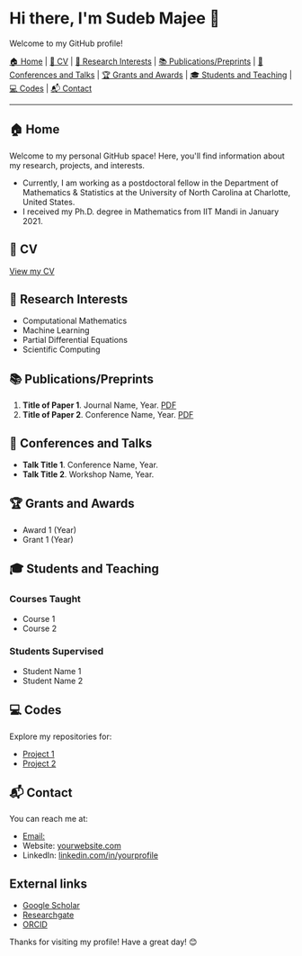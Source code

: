 # Hi there, I'm Sudeb Majee 👋

Welcome to my GitHub profile!


[🏠 Home](#-home) | [📄 CV](#-cv) | [🔬 Research Interests](#-research-interests) | [📚 Publications/Preprints](#-publicationspreprints) | [🎤 Conferences and Talks](#-conferences-and-talks) | [🏆 Grants and Awards](#-grants-and-awards) | [🎓 Students and Teaching](#-students-and-teaching) | [💻 Codes](#-codes) | [📬 Contact](#-contact)

---

## 🏠 Home
Welcome to my personal GitHub space! Here, you'll find information about my research, projects, and interests.

- Currently, I am working as a postdoctoral fellow in the Department of Mathematics & Statistics at the University of North Carolina at Charlotte, United States.
- I received my Ph.D. degree in Mathematics from IIT Mandi in January 2021.
<!-- 💬 Ask me about web development, Python, JavaScript, or anything tech-related! -->
<!-- 📫 How to reach me: [Email](mailto:sudebmajee@example.com) | [LinkedIn](https://www.linkedin.com/in/sudebmajee) -->
<!-- ⚡ Fun fact: I love to read tech blogs and explore new gadgets. -->

## 📄 CV
[View my CV](link_to_your_cv.pdf)

## 🔬 Research Interests
- Computational Mathematics
- Machine Learning
- Partial Differential Equations
- Scientific Computing

## 📚 Publications/Preprints
1. **Title of Paper 1**. Journal Name, Year. [PDF](link_to_pdf)
2. **Title of Paper 2**. Conference Name, Year. [PDF](link_to_pdf)

## 🎤 Conferences and Talks
- **Talk Title 1**. Conference Name, Year.
- **Talk Title 2**. Workshop Name, Year.

## 🏆 Grants and Awards
- Award 1 (Year)
- Grant 1 (Year)

## 🎓 Students and Teaching
### **Courses Taught**
- Course 1
- Course 2

### **Students Supervised**
- Student Name 1
- Student Name 2

## 💻 Codes
Explore my repositories for:
- [Project 1](link_to_project)
- [Project 2](link_to_project)

## 📬 Contact
You can reach me at:
- [Email: ](mailto:smajee@uncc.edu)
- Website: [yourwebsite.com](https://yourwebsite.com)
- LinkedIn: [linkedin.com/in/yourprofile](https://linkedin.com/in/yourprofile)

## External links

- [Google Scholar](https://scholar.google.com/citations?user=v0zArlEAAAAJ&hl=en&oi=ao)
- [Researchgate](https://www.researchgate.net/profile/Sudeb-Majee)
- [ORCID](https://orcid.org/0000-0003-1266-4974)

Thanks for visiting my profile! Have a great day! 😊


